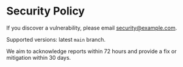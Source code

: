 # Security Policy

If you discover a vulnerability, please email security@example.com.

Supported versions: latest `main` branch.

We aim to acknowledge reports within 72 hours and provide a fix or mitigation within 30 days.
